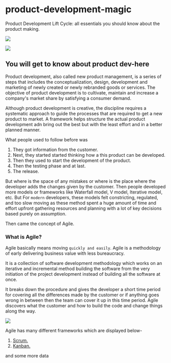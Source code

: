 # product-development-magic
Product Development Lift Cycle: all essentials you should know about the product making.


![](https://media.tenor.com/images/78edbb1f8c34b17b20e9e0987914001e/tenor.gif)

 ![](http://upfrontanalytics.com/SITE/wp-content/uploads/2015/05/New-Product-Development-2.png)

## You will get to know about product dev-here

Product development, also called new product management, is a series of steps that includes the conceptualization, design, development and marketing of newly created or newly rebranded goods or services. The objective of product development is to cultivate, maintain and increase a company's market share by satisfying a consumer demand.

Although product development is creative, the discipline requires a systematic approach to guide the processes that are required to get a new product to market. A framework helps structure the actual product development adn bring out the best but with the least effort and in a better planned manner.

What people used to follow before was
1. They got information from the customer.
1. Next, they started started thinking how a this product can be developed.
1. Then they used to start the development of the product.
1. Then the testing phase and at last.
1. The release.

But where is the space of any mistakes or where is the place where the developer adds the changes given by the customer.
Then people developed more models or frameworks like Waterfall model, V model, Iterative model, etc.
But For `modern` developers, these models felt constricting, regulated, and too slow moving as these method spent a huge amount of time and effort upfront gathering resources and planning with a lot of key decisions based purely on assumption.

Then came the concept of Agile.
### What is Agile?

Agile basically means moving `quickly and easily`.
Agile is a methodology of early delivering business value with less bureaucracy.

It is a collection of software development methodology which works on an iterative and incremental method building the software from the very initiation of the project development instead of building all the software at once.

It breaks down the procedure and gives the developer a short time period for covering all the differences made by the customer or if anything goes wrong in between then the team can cover it up in this time period.
Agile discovers what the customer and how to build the code and change things along the way.

![](https://www.snyxius.com/wp-content/uploads/2016/10/what-agile-development-really-is.png)

Agile has many different frameworks which are displayed below-
1. [Scrum.](./Scrum.md)
1. [Kanban.]()

and some more data
